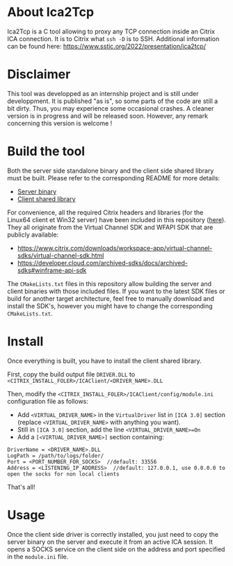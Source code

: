 # About Ica2Tcp

Ica2Tcp is a C tool allowing to proxy any TCP connection inside an Citrix ICA connection. It is to Citrix what `ssh -D` is to SSH.
Additional information can be found here: https://www.sstic.org/2022/presentation/ica2tcp/

# Disclaimer

This tool was developped as an internship project and is still under developpment. It is published "as is", so some parts of the code are still a bit dirty. Thus, you may experience some occasional crashes. A cleaner version is in progress and will be released soon.
However, any remark concerning this version is welcome !

# Build the tool

Both the server side standalone binary and the client side shared library must be built.
Please refer to the corresponding README for more details:
- [Server binary](./server/)
- [Client shared library](./client_dll_linux/) 

For convenience, all the required Citrix headers and libraries (for the Linux64 client et Win32 server) have been included in this repository ([here](/citrix_sdk_files/)). They all originate from the Virtual Channel SDK and WFAPI SDK that are publicly available: 
- https://www.citrix.com/downloads/workspace-app/virtual-channel-sdks/virtual-channel-sdk.html
- https://developer.cloud.com/archived-sdks/docs/archived-sdks#winframe-api-sdk 
  
The `CMakeLists.txt` files in this repository allow building the server and client binaries with those included files. If you want to the latest SDK files or build for another target architecture, feel free to manually download and install the SDK's, however you might have to change the corresponding `CMakeLists.txt`.

# Install 

Once everything is built, you have to install the client shared library.

First, copy the build output file `DRIVER.DLL` to `<CITRIX_INSTALL_FOLER>/ICAClient/<DRIVER_NAME>.DLL`

Then, modify the `<CITRIX_INSTALL_FOLER>/ICAClient/config/module.ini` configuration file as follows: 
- Add `<VIRTUAL_DRIVER_NAME>` in the `VirtualDriver` list in `[ICA 3.0]` section (replace `<VIRTUAL_DRIVER_NAME>` with anything you want).
- Still in `[ICA 3.0]` section, add the line `<VIRTUAL_DRIVER_NAME>=On`
- Add a `[<VIRTUAL_DRIVER_NAME>]` section containing:
```
DriverName = <DRIVER_NAME>.DLL
LogPath = /path/to/logs/folder/
Port = <PORT_NUMBER_FOR_SOCKS>  //default: 33556
Address = <LISTENING_IP_ADDRESS>  //default: 127.0.0.1, use 0.0.0.0 to open the socks for non local clients
```

That's all!

# Usage

Once the client side driver is correctly installed, you just need to copy the server binary on the server and execute it from an active ICA session.
It opens a SOCKS service on the client side on the address and port specified in the `module.ini` file.
